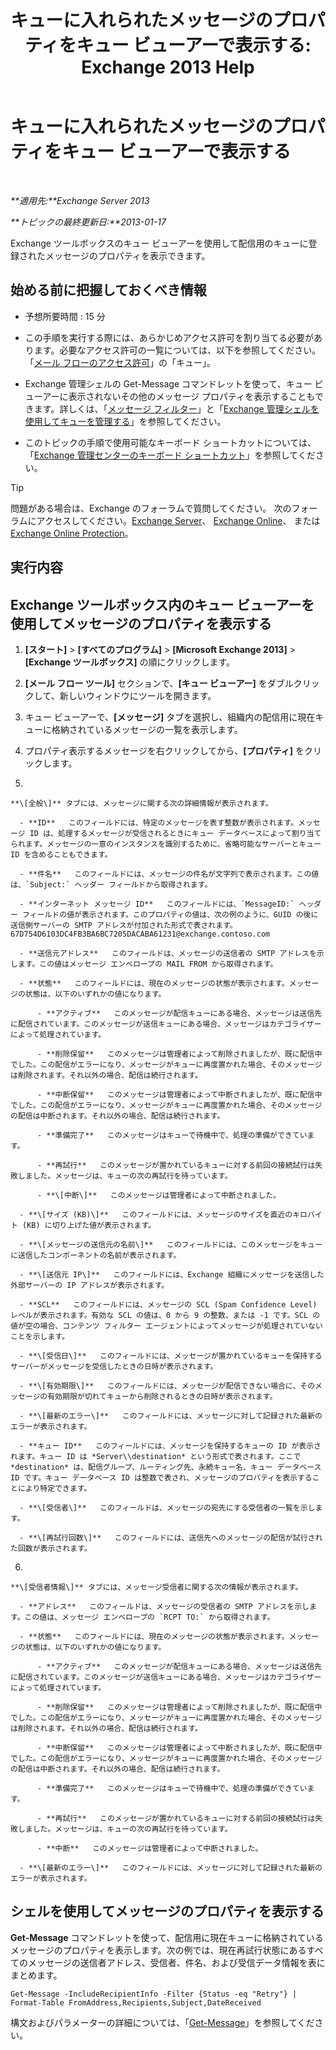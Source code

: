 ﻿---
title: 'キューに入れられたメッセージのプロパティをキュー ビューアーで表示する: Exchange 2013 Help'
TOCTitle: キューに入れられたメッセージのプロパティをキュー ビューアーで表示する
ms:assetid: 9d15d8b8-e061-4288-9354-df58e282fb6b
ms:mtpsurl: https://technet.microsoft.com/ja-jp/library/Bb123934(v=EXCHG.150)
ms:contentKeyID: 49896387
ms.date: 05/23/2018
mtps_version: v=EXCHG.150
f1_keywords:
- Microsoft.Exchange.Management.Edge.SystemManager.MessagePropertyPage
ms.translationtype: MT
---

# キューに入れられたメッセージのプロパティをキュー ビューアーで表示する

 

_**適用先:**Exchange Server 2013_

_**トピックの最終更新日:**2013-01-17_

Exchange ツールボックスのキュー ビューアーを使用して配信用のキューに登録されたメッセージのプロパティを表示できます。

## 始める前に把握しておくべき情報

  - 予想所要時間 : 15 分

  - この手順を実行する際には、あらかじめアクセス許可を割り当てる必要があります。必要なアクセス許可の一覧については、以下を参照してください。「[メール フローのアクセス許可](mail-flow-permissions-exchange-2013-help.md)」の「キュー」。

  - Exchange 管理シェルの Get-Message コマンドレットを使って、キュー ビューアーに表示されないその他のメッセージ プロパティを表示することもできます。詳しくは、「[メッセージ フィルター](message-filters-exchange-2013-help.md)」と「[Exchange 管理シェルを使用してキューを管理する](use-the-exchange-management-shell-to-manage-queues-exchange-2013-help.md)」を参照してください。

  - このトピックの手順で使用可能なキーボード ショートカットについては、「[Exchange 管理センターのキーボード ショートカット](keyboard-shortcuts-in-the-exchange-admin-center-exchange-online-protection-help.md)」を参照してください。


> [!TIP]
> 問題がある場合は、Exchange のフォーラムで質問してください。 次のフォーラムにアクセスしてください。<A href="https://go.microsoft.com/fwlink/p/?linkid=60612">Exchange Server</A>、 <A href="https://go.microsoft.com/fwlink/p/?linkid=267542">Exchange Online</A>、 または <A href="https://go.microsoft.com/fwlink/p/?linkid=285351">Exchange Online Protection</A>。



## 実行内容

## Exchange ツールボックス内のキュー ビューアーを使用してメッセージのプロパティを表示する

1.  **\[スタート\]** \> **\[すべてのプログラム\]** \> **\[Microsoft Exchange 2013\]** \> **\[Exchange ツールボックス\]** の順にクリックします。

2.  **\[メール フロー ツール\]** セクションで、**\[キュー ビューアー\]** をダブルクリックして、新しいウィンドウにツールを開きます。

3.  キュー ビューアーで、**\[メッセージ\]** タブを選択し、組織内の配信用に現在キューに格納されているメッセージの一覧を表示します。

4.  プロパティ表示するメッセージを右クリックしてから、**\[プロパティ\]** をクリックします。

5.  
    
    **\[全般\]** タブには、メッセージに関する次の詳細情報が表示されます。
    
      - **ID**   このフィールドには、特定のメッセージを表す整数が表示されます。メッセージ ID は、処理するメッセージが受信されるときにキュー データベースによって割り当てられます。メッセージの一意のインスタンスを識別するために、省略可能なサーバーとキュー ID を含めることもできます。
    
      - **件名**   このフィールドには、メッセージの件名が文字列で表示されます。この値は、`Subject:` ヘッダー フィールドから取得されます。
    
      - **インターネット メッセージ ID**   このフィールドには、`MessageID:` ヘッダー フィールドの値が表示されます。このプロパティの値は、次の例のように、GUID の後に送信側サーバーの SMTP アドレスが付加された形式で表されます。67D754D6103DC4FB3BA6BC7205DACABA61231@exchange.contoso.com
    
      - **送信元アドレス**   このフィールドは、メッセージの送信者の SMTP アドレスを示します。この値はメッセージ エンベロープの MAIL FROM から取得されます。
    
      - **状態**   このフィールドには、現在のメッセージの状態が表示されます。メッセージの状態は、以下のいずれかの値になります。
        
          - **アクティブ**   このメッセージが配信キューにある場合、メッセージは送信先に配信されています。このメッセージが送信キューにある場合、メッセージはカテゴライザーによって処理されています。
        
          - **削除保留**   このメッセージは管理者によって削除されましたが、既に配信中でした。この配信がエラーになり、メッセージがキューに再度置かれた場合、そのメッセージは削除されます。それ以外の場合、配信は続行されます。
        
          - **中断保留**   このメッセージは管理者によって中断されましたが、既に配信中でした。この配信がエラーになり、メッセージがキューに再度置かれた場合、そのメッセージの配信は中断されます。それ以外の場合、配信は続行されます。
        
          - **準備完了**   このメッセージはキューで待機中で、処理の準備ができています。
        
          - **再試行**   このメッセージが置かれているキューに対する前回の接続試行は失敗しました。メッセージは、キューの次の再試行を待っています。
        
          - **\[中断\]**   このメッセージは管理者によって中断されました。
    
      - **\[サイズ (KB)\]**   このフィールドには、メッセージのサイズを直近のキロバイト (KB) に切り上げた値が表示されます。
    
      - **\[メッセージの送信元の名前\]**   このフィールドには、このメッセージをキューに送信したコンポーネントの名前が表示されます。
    
      - **\[送信元 IP\]**   このフィールドには、Exchange 組織にメッセージを送信した外部サーバーの IP アドレスが表示されます。
    
      - **SCL**   このフィールドには、メッセージの SCL (Spam Confidence Level) レベルが表示されます。有効な SCL の値は、0 から 9 の整数、または -1 です。SCL の値が空の場合、コンテンツ フィルター エージェントによってメッセージが処理されていないことを示します。
    
      - **\[受信日\]**   このフィールドには、メッセージが置かれているキューを保持するサーバーがメッセージを受信したときの日時が表示されます。
    
      - **\[有効期限\]**   このフィールドには、メッセージが配信できない場合に、そのメッセージの有効期限が切れてキューから削除されるときの日時が表示されます。
    
      - **\[最新のエラー\]**   このフィールドには、メッセージに対して記録された最新のエラーが表示されます。
    
      - **キュー ID**   このフィールドには、メッセージを保持するキューの ID が表示されます。キュー ID は *Server\\destination* という形式で表されます。ここで *destination* は、配信グループ、ルーティング先、永続キュー名、キュー データベース ID です。キュー データベース ID は整数で表され、メッセージのプロパティを表示することにより特定できます。
    
      - **\[受信者\]**   このフィールドは、メッセージの宛先にする受信者の一覧を示します。
    
      - **\[再試行回数\]**   このフィールドには、送信先へのメッセージの配信が試行された回数が表示されます。

6.  
    
    **\[受信者情報\]** タブには、メッセージ受信者に関する次の情報が表示されます。
    
      - **アドレス**   このフィールドは、メッセージの受信者の SMTP アドレスを示します。この値は、メッセージ エンベロープの `RCPT TO:` から取得されます。
    
      - **状態**   このフィールドには、現在のメッセージの状態が表示されます。メッセージの状態は、以下のいずれかの値になります。
        
          - **アクティブ**   このメッセージが配信キューにある場合、メッセージは送信先に配信されています。このメッセージが送信キューにある場合、メッセージはカテゴライザーによって処理されています。
        
          - **削除保留**   このメッセージは管理者によって削除されましたが、既に配信中でした。この配信がエラーになり、メッセージがキューに再度置かれた場合、そのメッセージは削除されます。それ以外の場合、配信は続行されます。
        
          - **中断保留**   このメッセージは管理者によって中断されましたが、既に配信中でした。この配信がエラーになり、メッセージがキューに再度置かれた場合、そのメッセージの配信は中断されます。それ以外の場合、配信は続行されます。
        
          - **準備完了**   このメッセージはキューで待機中で、処理の準備ができています。
        
          - **再試行**   このメッセージが置かれているキューに対する前回の接続試行は失敗しました。メッセージは、キューの次の再試行を待っています。
        
          - **中断**   このメッセージは管理者によって中断されました。
    
      - **\[最新のエラー\]**   このフィールドには、メッセージに対して記録された最新のエラーが表示されます。

## シェルを使用してメッセージのプロパティを表示する

**Get-Message** コマンドレットを使って、配信用に現在キューに格納されているメッセージのプロパティを表示します。次の例では、現在再試行状態にあるすべてのメッセージの送信者アドレス、受信者、件名、および受信データ情報を表にまとめます。

    Get-Message -IncludeRecipientInfo -Filter {Status -eq "Retry"} | Format-Table FromAddress,Recipients,Subject,DateReceived

構文およびパラメーターの詳細については、「[Get-Message](https://technet.microsoft.com/ja-jp/library/bb124738\(v=exchg.150\))」を参照してください。


